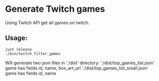 # Generate Twitch games

Using Twitch API get all games on twitch.

## Usage:
```console
just release
./bin/twitch_filter_games
```
Will generate two json files in './dist' directory:
'./dist/top_games_list.json' game has fields id, name, box_art_url
'./dist/top_games_list_small.json' game has fields id, name

